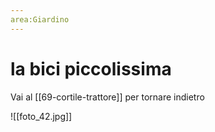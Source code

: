 ```yaml
---
area:Giardino
---
```

# la bici piccolissima

Vai al [[69-cortile-trattore]] per tornare indietro

![[foto_42.jpg]]